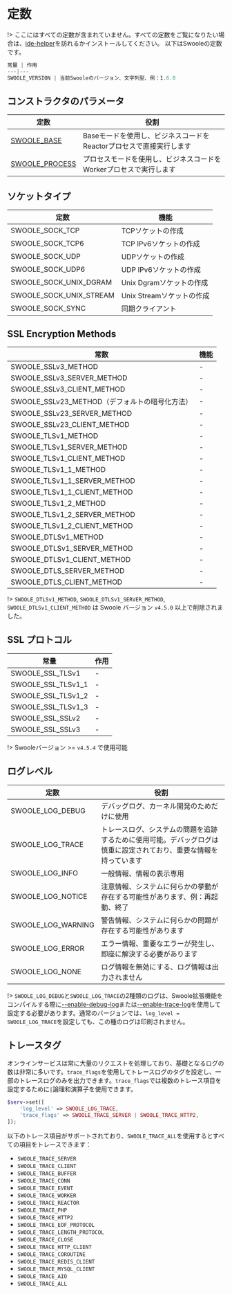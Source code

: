 # 定数

!> ここにはすべての定数が含まれていません。すべての定数をご覧になりたい場合は、[ide-helper](https://github.com/swoole/ide-helper/blob/master/output/swoole/constants.php)を訪れるかインストールしてください。
以下はSwooleの定数です。

```javascript
常量 | 作用
---|---
SWOOLE_VERSION | 当前Swooleのバージョン、文字列型、例：1.6.0
```
## コンストラクタのパラメータ

定数 | 役割
---|---
[SWOOLE_BASE](/learn?id=swoole_base) | Baseモードを使用し、ビジネスコードをReactorプロセスで直接実行します
[SWOOLE_PROCESS](/learn?id=swoole_process) | プロセスモードを使用し、ビジネスコードをWorkerプロセスで実行します
## ソケットタイプ

定数 | 機能
---|---
SWOOLE_SOCK_TCP | TCPソケットの作成
SWOOLE_SOCK_TCP6 | TCP IPv6ソケットの作成
SWOOLE_SOCK_UDP | UDPソケットの作成
SWOOLE_SOCK_UDP6 | UDP IPv6ソケットの作成
SWOOLE_SOCK_UNIX_DGRAM | Unix Dgramソケットの作成
SWOOLE_SOCK_UNIX_STREAM | Unix Streamソケットの作成
SWOOLE_SOCK_SYNC | 同期クライアント
## SSL Encryption Methods

常数 | 機能
---|---
SWOOLE_SSLv3_METHOD | -
SWOOLE_SSLv3_SERVER_METHOD | -
SWOOLE_SSLv3_CLIENT_METHOD | -
SWOOLE_SSLv23_METHOD（デフォルトの暗号化方法） | -
SWOOLE_SSLv23_SERVER_METHOD | -
SWOOLE_SSLv23_CLIENT_METHOD | -
SWOOLE_TLSv1_METHOD | -
SWOOLE_TLSv1_SERVER_METHOD | -
SWOOLE_TLSv1_CLIENT_METHOD | -
SWOOLE_TLSv1_1_METHOD | -
SWOOLE_TLSv1_1_SERVER_METHOD | -
SWOOLE_TLSv1_1_CLIENT_METHOD | -
SWOOLE_TLSv1_2_METHOD | -
SWOOLE_TLSv1_2_SERVER_METHOD | -
SWOOLE_TLSv1_2_CLIENT_METHOD | -
SWOOLE_DTLSv1_METHOD | -
SWOOLE_DTLSv1_SERVER_METHOD | -
SWOOLE_DTLSv1_CLIENT_METHOD | -
SWOOLE_DTLS_SERVER_METHOD | -
SWOOLE_DTLS_CLIENT_METHOD | -

!> `SWOOLE_DTLSv1_METHOD`, `SWOOLE_DTLSv1_SERVER_METHOD`, `SWOOLE_DTLSv1_CLIENT_METHOD` は Swoole バージョン `v4.5.0` 以上で削除されました。
## SSL プロトコル

常量 | 作用
---|---
SWOOLE_SSL_TLSv1 | -
SWOOLE_SSL_TLSv1_1 | -
SWOOLE_SSL_TLSv1_2 | -
SWOOLE_SSL_TLSv1_3 | -
SWOOLE_SSL_SSLv2 | -
SWOOLE_SSL_SSLv3 | -

!> Swooleバージョン >= `v4.5.4` で使用可能
## ログレベル

定数 | 役割
---|---
SWOOLE_LOG_DEBUG | デバッグログ、カーネル開発のためだけに使用
SWOOLE_LOG_TRACE | トレースログ、システムの問題を追跡するために使用可能。デバッグログは慎重に設定されており、重要な情報を持っています
SWOOLE_LOG_INFO | 一般情報、情報の表示専用
SWOOLE_LOG_NOTICE | 注意情報、システムに何らかの挙動が存在する可能性があります、例：再起動、終了
SWOOLE_LOG_WARNING | 警告情報、システムに何らかの問題が存在する可能性があります
SWOOLE_LOG_ERROR | エラー情報、重要なエラーが発生し、即座に解決する必要があります
SWOOLE_LOG_NONE | ログ情報を無効にする、ログ情報は出力されません

!> `SWOOLE_LOG_DEBUG`と`SWOOLE_LOG_TRACE`の2種類のログは、Swoole拡張機能をコンパイルする際に[--enable-debug-log](/environment?id=debugパラメータ)または[--enable-trace-log](/environment?id=debugパラメータ)を使用して設定する必要があります。通常のバージョンでは、`log_level = SWOOLE_LOG_TRACE`を設定しても、この種のログは印刷されません。
## トレースタグ

オンラインサービスは常に大量のリクエストを処理しており、基礎となるログの数は非常に多いです。`trace_flags`を使用してトレースログのタグを設定し、一部のトレースログのみを出力できます。`trace_flags`では複数のトレース項目を設定するために`|`論理和演算子を使用できます。

```php
$serv->set([
	'log_level' => SWOOLE_LOG_TRACE,
	'trace_flags' => SWOOLE_TRACE_SERVER | SWOOLE_TRACE_HTTP2,
]);
```

以下のトレース項目がサポートされており、`SWOOLE_TRACE_ALL`を使用するとすべての項目をトレースできます：

* `SWOOLE_TRACE_SERVER`
* `SWOOLE_TRACE_CLIENT`
* `SWOOLE_TRACE_BUFFER`
* `SWOOLE_TRACE_CONN`
* `SWOOLE_TRACE_EVENT`
* `SWOOLE_TRACE_WORKER`
* `SWOOLE_TRACE_REACTOR`
* `SWOOLE_TRACE_PHP`
* `SWOOLE_TRACE_HTTP2`
* `SWOOLE_TRACE_EOF_PROTOCOL`
* `SWOOLE_TRACE_LENGTH_PROTOCOL`
* `SWOOLE_TRACE_CLOSE`
* `SWOOLE_TRACE_HTTP_CLIENT`
* `SWOOLE_TRACE_COROUTINE`
* `SWOOLE_TRACE_REDIS_CLIENT`
* `SWOOLE_TRACE_MYSQL_CLIENT`
* `SWOOLE_TRACE_AIO`
* `SWOOLE_TRACE_ALL`
